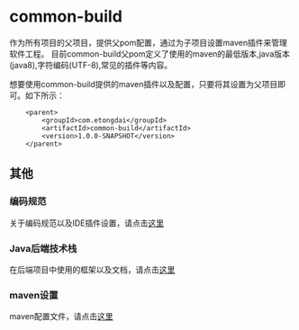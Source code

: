 # common-build

作为所有项目的父项目，提供父pom配置，通过为子项目设置maven插件来管理软件工程。 目前common-build父pom定义了使用的maven的最低版本,java版本(java8),字符编码(UTF-8),常见的插件等内容。

想要使用common-build提供的maven插件以及配置，只要将其设置为父项目即可。如下所示：

```$xslt
    <parent>
        <groupId>com.etongdai</groupId>
        <artifactId>common-build</artifactId>
        <version>1.0.0-SNAPSHOT</version>
    </parent>
```

## 其他
### 编码规范

关于编码规范以及IDE插件设置，请点击[这里](src/readme/code-style.md)

### Java后端技术栈

在后端项目中使用的框架以及文档，请点击[这里](src/readme/backend-stack.md)

### maven设置
maven配置文件，请点击[这里](src/readme/maven-settings.md)

